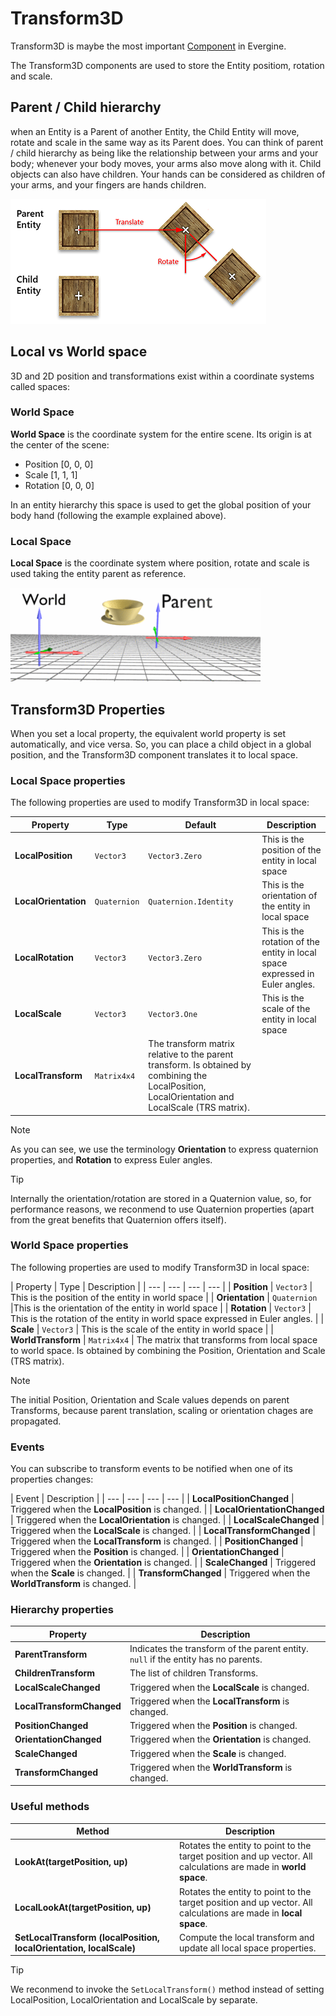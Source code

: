 # Transform3D

Transform3D is maybe the most important [Component](component_arch/components/index.md) in Evergine.

The Transform3D components are used to store the Entity positiom, rotation and scale.

## Parent / Child hierarchy

when an Entity is a Parent of another Entity, the Child Entity will move, rotate and scale in the same way as its Parent does. You can think of parent / child hierarchy as being like the relationship between your arms and your body; whenever your body moves, your arms also move along with it. Child objects can also have children. Your hands can be considered as children of your arms, and your fingers are hands children.

![Hierarchy](component_arch/entities/images/entity_hierarchy.png)


## Local vs World space

3D and 2D position and transformations exist within a coordinate systems called spaces:

### World Space

**World Space**  is the coordinate system for the entire scene. Its origin is at the center of the scene: 
* Position [0, 0, 0]
* Scale [1, 1, 1]
* Rotation [0, 0, 0]

In an entity hierarchy this space is used to get the global position of your body hand (following the example explained above).

### Local Space

**Local Space** is the coordinate system where position, rotate and scale is used taking the entity parent as reference.

![localvsworld](images/localvsworld.gif)


## Transform3D Properties

When you set a local property, the equivalent world property is set automatically, and vice versa. So, you can place a child object in a global position, and the Transform3D component translates it to local space.

### Local Space properties

The following properties are used to modify Transform3D in local space:

| Property | Type | Default | Description |
| --- | --- | --- | --- |
| **LocalPosition** | `Vector3` | `Vector3.Zero` | This is the position of the entity in local space |
| **LocalOrientation** | `Quaternion` | `Quaternion.Identity` | This is the orientation of the entity in local space |
| **LocalRotation** | `Vector3` | `Vector3.Zero` | This is the rotation of the entity in local space expressed in Euler angles. |
| **LocalScale** | `Vector3` | `Vector3.One` | This is the scale of the entity in local space |
| **LocalTransform** | `Matrix4x4` | The transform matrix relative to the parent transform. Is obtained by combining the LocalPosition, LocalOrientation and LocalScale (TRS matrix).

> [!NOTE]
> As you can see, we use the terminology **Orientation** to express quaternion properties, and **Rotation** to express Euler angles.

> [!TIP]
> Internally the orientation/rotation are stored in a Quaternion value, so, for performance reasons, we reconmend to use Quaternion properties (apart from the great benefits that Quaternion offers itself).

### World Space properties

The following properties are used to modify Transform3D in local space:

| Property | Type | Description |
| --- | --- | --- | --- |
| **Position** | `Vector3` | This is the position of the entity in world space |
| **Orientation** | `Quaternion` |This is the orientation of the entity in world space |
| **Rotation** | `Vector3` | This is the rotation of the entity in world space expressed in Euler angles. |
| **Scale** | `Vector3` | This is the scale of the entity in world space |
| **WorldTransform** | `Matrix4x4` | The matrix that transforms from local space to world space. Is obtained by combining the Position, Orientation and Scale (TRS matrix).

> [!NOTE]
> The initial Position, Orientation and Scale values depends on parent Transforms, because parent translation, scaling or orientation chages are propagated.

### Events

You can subscribe to transform events to be notified when one of its properties changes:

| Event | Description |
| --- | --- | --- | --- |
| **LocalPositionChanged** | Triggered when the **LocalPosition** is changed. |
| **LocalOrientationChanged** | Triggered when the **LocalOrientation** is changed. |
| **LocalScaleChanged** | Triggered when the **LocalScale** is changed. |
| **LocalTransformChanged** | Triggered when the **LocalTransform** is changed. |
| **PositionChanged** | Triggered when the **Position** is changed. |
| **OrientationChanged** | Triggered when the **Orientation** is changed. |
| **ScaleChanged** | Triggered when the **Scale** is changed. |
| **TransformChanged** | Triggered when the **WorldTransform** is changed. |

### Hierarchy properties

| Property | Description |
| --- | --- |
| **ParentTransform** | Indicates the transform of the parent entity. `null` if the entity has no parents. |
| **ChildrenTransform** | The list of children Transforms. |
| **LocalScaleChanged** | Triggered when the **LocalScale** is changed. |
| **LocalTransformChanged** | Triggered when the **LocalTransform** is changed. |
| **PositionChanged** | Triggered when the **Position** is changed. |
| **OrientationChanged** | Triggered when the **Orientation** is changed. |
| **ScaleChanged** | Triggered when the **Scale** is changed. |
| **TransformChanged** | Triggered when the **WorldTransform** is changed. |

### Useful methods

| Method | Description |
|--- | --- |
| **LookAt(targetPosition, up)** | Rotates the entity to point to the target position and up vector. All calculations are made in **world space**. |
| **LocalLookAt(targetPosition, up)** | Rotates the entity to point to the target position and up vector. All calculations are made in **local space**. |
| **SetLocalTransform (localPosition, localOrientation, localScale)** | Compute the local transform and update all local space properties. |

> [!TIP]
> We reconmend to invoke the `SetLocalTransform()` method instead of setting LocalPosition, LocalOrientation and LocalScale by separate.
